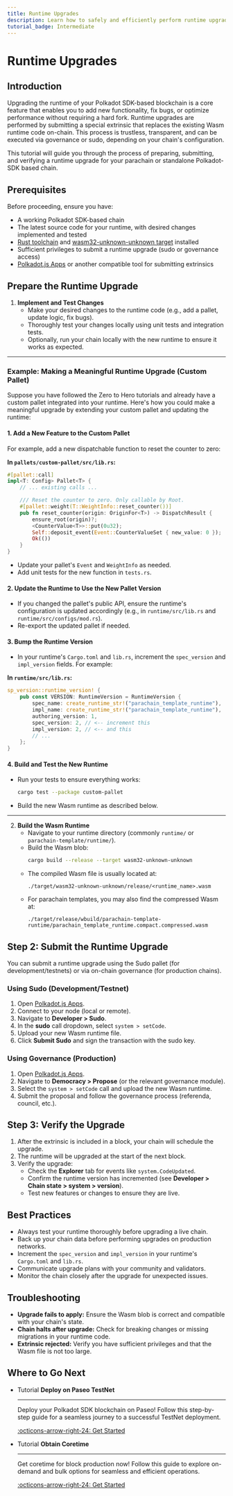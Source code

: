 ```yaml
---
title: Runtime Upgrades
description: Learn how to safely and efficiently perform runtime upgrades for your Substrate-based blockchain, including best practices and step-by-step instructions.
tutorial_badge: Intermediate
---
```


# Runtime Upgrades

## Introduction

Upgrading the runtime of your Polkadot SDK-based blockchain is a core feature that enables you to add new functionality, fix bugs, or optimize performance without requiring a hard fork. Runtime upgrades are performed by submitting a special extrinsic that replaces the existing Wasm runtime code on-chain. This process is trustless, transparent, and can be executed via governance or sudo, depending on your chain's configuration.

This tutorial will guide you through the process of preparing, submitting, and verifying a runtime upgrade for your parachain or standalone Polkadot-SDK based chain.

## Prerequisites

Before proceeding, ensure you have:

- A working Polkadot SDK-based chain
- The latest source code for your runtime, with desired changes implemented and tested
- [Rust toolchain](https://www.rust-lang.org/) and [wasm32-unknown-unknown target](https://substrate.dev/docs/en/knowledgebase/getting-started/#add-the-wasm-target) installed
- Sufficient privileges to submit a runtime upgrade (sudo or governance access)
- [Polkadot.js Apps](https://polkadot.js.org/apps/) or another compatible tool for submitting extrinsics

## Prepare the Runtime Upgrade

1. **Implement and Test Changes**
   - Make your desired changes to the runtime code (e.g., add a pallet, update logic, fix bugs).
   - Thoroughly test your changes locally using unit tests and integration tests.
   - Optionally, run your chain locally with the new runtime to ensure it works as expected.

---

### Example: Making a Meaningful Runtime Upgrade (Custom Pallet)

Suppose you have followed the Zero to Hero tutorials and already have a custom pallet integrated into your runtime. Here's how you could make a meaningful upgrade by extending your custom pallet and updating the runtime:

#### 1. Add a New Feature to the Custom Pallet

For example, add a new dispatchable function to reset the counter to zero:

**In `pallets/custom-pallet/src/lib.rs`:**

```rust
#[pallet::call]
impl<T: Config> Pallet<T> {
    // ... existing calls ...

    /// Reset the counter to zero. Only callable by Root.
    #[pallet::weight(T::WeightInfo::reset_counter())]
    pub fn reset_counter(origin: OriginFor<T>) -> DispatchResult {
        ensure_root(origin)?;
        <CounterValue<T>>::put(0u32);
        Self::deposit_event(Event::CounterValueSet { new_value: 0 });
        Ok(())
    }
}
```

- Update your pallet's `Event` and `WeightInfo` as needed.
- Add unit tests for the new function in `tests.rs`.

#### 2. Update the Runtime to Use the New Pallet Version

- If you changed the pallet's public API, ensure the runtime's configuration is updated accordingly (e.g., in `runtime/src/lib.rs` and `runtime/src/configs/mod.rs`).
- Re-export the updated pallet if needed.

#### 3. Bump the Runtime Version

- In your runtime's `Cargo.toml` and `lib.rs`, increment the `spec_version` and `impl_version` fields. For example:

**In `runtime/src/lib.rs`:**
```rust
sp_version::runtime_version! {
    pub const VERSION: RuntimeVersion = RuntimeVersion {
        spec_name: create_runtime_str!("parachain_template_runtime"),
        impl_name: create_runtime_str!("parachain_template_runtime"),
        authoring_version: 1,
        spec_version: 2, // <-- increment this
        impl_version: 2, // <-- and this
        // ...
    };
}
```

#### 4. Build and Test the New Runtime

- Run your tests to ensure everything works:
  ```bash
  cargo test --package custom-pallet
  ```
- Build the new Wasm runtime as described below.

---

2. **Build the Wasm Runtime**
   - Navigate to your runtime directory (commonly `runtime/` or `parachain-template/runtime/`).
   - Build the Wasm blob:
     ```bash
     cargo build --release --target wasm32-unknown-unknown
     ```
   - The compiled Wasm file is usually located at:
     ```
     ./target/wasm32-unknown-unknown/release/<runtime_name>.wasm
     ```
   - For parachain templates, you may also find the compressed Wasm at:
     ```
     ./target/release/wbuild/parachain-template-runtime/parachain_template_runtime.compact.compressed.wasm
     ```

## Step 2: Submit the Runtime Upgrade

You can submit a runtime upgrade using the Sudo pallet (for development/testnets) or via on-chain governance (for production chains).

### Using Sudo (Development/Testnet)

1. Open [Polkadot.js Apps](https://polkadot.js.org/apps/).
2. Connect to your node (local or remote).
3. Navigate to **Developer > Sudo**.
4. In the **sudo** call dropdown, select `system > setCode`.
5. Upload your new Wasm runtime file.
6. Click **Submit Sudo** and sign the transaction with the sudo key.

### Using Governance (Production)

1. Open [Polkadot.js Apps](https://polkadot.js.org/apps/).
2. Navigate to **Democracy > Propose** (or the relevant governance module).
3. Select the `system > setCode` call and upload the new Wasm runtime.
4. Submit the proposal and follow the governance process (referenda, council, etc.).

## Step 3: Verify the Upgrade

1. After the extrinsic is included in a block, your chain will schedule the upgrade.
2. The runtime will be upgraded at the start of the next block.
3. Verify the upgrade:
   - Check the **Explorer** tab for events like `system.CodeUpdated`.
   - Confirm the runtime version has incremented (see **Developer > Chain state > system > version**).
   - Test new features or changes to ensure they are live.

## Best Practices

- Always test your runtime thoroughly before upgrading a live chain.
- Back up your chain data before performing upgrades on production networks.
- Increment the `spec_version` and `impl_version` in your runtime's `Cargo.toml` and `lib.rs`.
- Communicate upgrade plans with your community and validators.
- Monitor the chain closely after the upgrade for unexpected issues.

## Troubleshooting

- **Upgrade fails to apply:** Ensure the Wasm blob is correct and compatible with your chain's state.
- **Chain halts after upgrade:** Check for breaking changes or missing migrations in your runtime code.
- **Extrinsic rejected:** Verify you have sufficient privileges and that the Wasm file is not too large.

## Where to Go Next

<div class="grid cards" markdown>

-   <span class="badge tutorial">Tutorial</span> __Deploy on Paseo TestNet__

    ---

    Deploy your Polkadot SDK blockchain on Paseo! Follow this step-by-step guide for a seamless journey to a successful TestNet deployment.

    [:octicons-arrow-right-24: Get Started](/tutorials/polkadot-sdk/parachains/zero-to-hero/deploy-to-testnet/)

-   <span class="badge tutorial">Tutorial</span> __Obtain Coretime__

    ---

    Get coretime for block production now! Follow this guide to explore on-demand and bulk options for seamless and efficient operations.

    [:octicons-arrow-right-24: Get Started](/tutorials/polkadot-sdk/parachains/zero-to-hero/obtain-coretime/)

</div> 